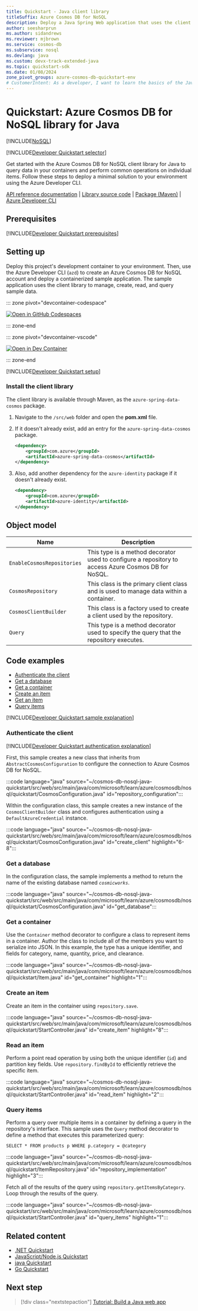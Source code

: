 ```yaml
---
title: Quickstart - Java client library
titleSuffix: Azure Cosmos DB for NoSQL
description: Deploy a Java Spring Web application that uses the client library to interact with Azure Cosmos DB for NoSQL data in this quickstart.
author: seesharprun
ms.author: sidandrews
ms.reviewer: mjbrown
ms.service: cosmos-db
ms.subservice: nosql
ms.devlang: java
ms.custom: devx-track-extended-java
ms.topic: quickstart-sdk
ms.date: 01/08/2024
zone_pivot_groups: azure-cosmos-db-quickstart-env
# CustomerIntent: As a developer, I want to learn the basics of the Java library so that I can build applications with Azure Cosmos DB for NoSQL.
---
```


# Quickstart: Azure Cosmos DB for NoSQL library for Java

[!INCLUDE[NoSQL](../includes/appliesto-nosql.md)]

[!INCLUDE[Developer Quickstart selector](includes/quickstart/dev-selector.md)]

Get started with the Azure Cosmos DB for NoSQL client library for Java to query data in your containers and perform common operations on individual items. Follow these steps to deploy a minimal solution to your environment using the Azure Developer CLI.

[API reference documentation](/java/api/overview/azure/cosmos-readme) | [Library source code](https://github.com/azure/azure-sdk-for-java/tree/main/sdk/cosmos/azure-cosmos) | [Package (Maven)](https://central.sonatype.com/artifact/com.azure/azure-cosmos) | [Azure Developer CLI](/azure/developer/azure-developer-cli/overview)

## Prerequisites

[!INCLUDE[Developer Quickstart prerequisites](includes/quickstart/dev-prereqs.md)]

## Setting up

Deploy this project's development container to your environment. Then, use the Azure Developer CLI (`azd`) to create an Azure Cosmos DB for NoSQL account and deploy a containerized sample application. The sample application uses the client library to manage, create, read, and query sample data.

::: zone pivot="devcontainer-codespace"

[![Open in GitHub Codespaces](https://img.shields.io/static/v1?style=for-the-badge&label=GitHub+Codespaces&message=Open&color=brightgreen&logo=github)](https://codespaces.new/azure-samples/cosmos-db-nosql-java-quickstart?template=false&quickstart=1&azure-portal=true)

::: zone-end

::: zone pivot="devcontainer-vscode"

[![Open in Dev Container](https://img.shields.io/static/v1?style=for-the-badge&label=Dev+Containers&message=Open&color=blue&logo=visualstudiocode)](https://vscode.dev/redirect?url=vscode://ms-vscode-remote.remote-containers/cloneInVolume?url=https://github.com/azure-samples/cosmos-db-nosql-java-quickstart)

::: zone-end

[!INCLUDE[Developer Quickstart setup](includes/quickstart/dev-setup.md)]

### Install the client library

The client library is available through Maven, as the `azure-spring-data-cosmos` package.

1. Navigate to the `/src/web` folder and open the **pom.xml** file.

1. If it doesn't already exist, add an entry for the `azure-spring-data-cosmos` package.

    ```xml
    <dependency>
        <groupId>com.azure</groupId>
        <artifactId>azure-spring-data-cosmos</artifactId>
    </dependency>
    ```

1. Also, add another dependency for the `azure-identity` package if it doesn't already exist.

    ```xml
    <dependency>
        <groupId>com.azure</groupId>
        <artifactId>azure-identity</artifactId>
    </dependency>
    ```

## Object model

| Name | Description |
| --- | --- |
| `EnableCosmosRepositories` | This type is a method decorator used to configure a repository to access Azure Cosmos DB for NoSQL. |
| `CosmosRepository` | This class is the primary client class and is used to manage data within a container. |
| `CosmosClientBuilder` | This class is a factory used to create a client used by the repository. |
| `Query` | This type is a method decorator used to specify the query that the repository executes. |

## Code examples

- [Authenticate the client](#authenticate-the-client)
- [Get a database](#get-a-database)
- [Get a container](#get-a-container)
- [Create an item](#create-an-item)
- [Get an item](#read-an-item)
- [Query items](#query-items)

[!INCLUDE[Developer Quickstart sample explanation](includes/quickstart/dev-sample-primer.md)]

### Authenticate the client

[!INCLUDE[Developer Quickstart authentication explanation](includes/quickstart/dev-auth-primer.md)]

First, this sample creates a new class that inherits from `AbstractCosmosConfiguration` to configure the connection to Azure Cosmos DB for NoSQL.

:::code language="java" source="~/cosmos-db-nosql-java-quickstart/src/web/src/main/java/com/microsoft/learn/azure/cosmosdb/nosql/quickstart/CosmosConfiguration.java" id="repository_configuration":::

Within the configuration class, this sample creates a new instance of the `CosmosClientBuilder` class and configures authentication using a `DefaultAzureCredential` instance.

:::code language="java" source="~/cosmos-db-nosql-java-quickstart/src/web/src/main/java/com/microsoft/learn/azure/cosmosdb/nosql/quickstart/CosmosConfiguration.java" id="create_client" highlight="6-8":::

### Get a database

In the configuration class, the sample implements a method to return the name of the existing database named *`cosmicworks`*.

:::code language="java" source="~/cosmos-db-nosql-java-quickstart/src/web/src/main/java/com/microsoft/learn/azure/cosmosdb/nosql/quickstart/CosmosConfiguration.java" id="get_database":::

### Get a container

Use the `Container` method decorator to configure a class to represent items in a container. Author the class to include all of the members you want to serialize into JSON. In this example, the type has a unique identifier, and fields for category, name, quantity, price, and clearance.

:::code language="java" source="~/cosmos-db-nosql-java-quickstart/src/web/src/main/java/com/microsoft/learn/azure/cosmosdb/nosql/quickstart/Item.java" id="get_container" highlight="1":::

### Create an item

Create an item in the container using `repository.save`.

:::code language="java" source="~/cosmos-db-nosql-java-quickstart/src/web/src/main/java/com/microsoft/learn/azure/cosmosdb/nosql/quickstart/StartController.java" id="create_item" highlight="8":::

### Read an item

Perform a point read operation by using both the unique identifier (`id`) and partition key fields. Use `repository.findById` to efficiently retrieve the specific item.

:::code language="java" source="~/cosmos-db-nosql-java-quickstart/src/web/src/main/java/com/microsoft/learn/azure/cosmosdb/nosql/quickstart/StartController.java" id="read_item" highlight="2":::

### Query items

Perform a query over multiple items in a container by defining a query in the repository's interface. This sample uses the `Query` method decorator to define a method that executes this parameterized query:

```nosql
SELECT * FROM products p WHERE p.category = @category
```

:::code language="java" source="~/cosmos-db-nosql-java-quickstart/src/web/src/main/java/com/microsoft/learn/azure/cosmosdb/nosql/quickstart/ItemRepository.java" id="repository_implementation" highlight="3":::

Fetch all of the results of the query using `repository.getItemsByCategory`. Loop through the results of the query.

:::code language="java" source="~/cosmos-db-nosql-java-quickstart/src/web/src/main/java/com/microsoft/learn/azure/cosmosdb/nosql/quickstart/StartController.java" id="query_items" highlight="1":::

## Related content

- [.NET Quickstart](quickstart-dotnet.md)
- [JavaScript/Node.js Quickstart](quickstart-nodejs.md)
- [java Quickstart](quickstart-java.md)
- [Go Quickstart](quickstart-go.md)

## Next step

> [!div class="nextstepaction"]
> [Tutorial: Build a Java web app](tutorial-java-web-app.md)

